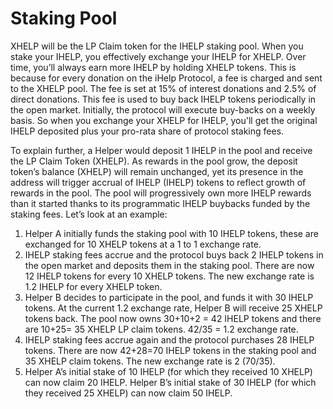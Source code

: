 # Staking Pool

XHELP will be the LP Claim token for the IHELP staking pool. When you stake your IHELP, you effectively exchange your IHELP for XHELP. Over time, you’ll always earn more IHELP by holding XHELP tokens. This is because for every donation on the iHelp Protocol, a fee is charged and sent to the XHELP pool. The fee is set at 15% of interest donations and 2.5% of direct donations. This fee is used to buy back IHELP tokens periodically in the open market. Initially, the protocol will execute buy-backs on a weekly basis. So when you exchange your XHELP for IHELP, you'll get the original IHELP deposited plus your pro-rata share of protocol staking fees.

To explain further, a Helper would deposit 1 IHELP in the pool and receive the LP Claim Token (XHELP). As rewards in the pool grow, the deposit token’s balance (XHELP) will remain unchanged, yet its presence in the address will trigger accrual of IHELP (IHELP) tokens to reflect growth of rewards in the pool. The pool will progressively own more IHELP rewards than it started thanks to its programmatic IHELP buybacks funded by the staking fees. Let’s look at an example:

1. Helper A initially funds the staking pool with 10 IHELP tokens, these are exchanged for 10 XHELP tokens at a 1 to 1 exchange rate.
2. IHELP staking fees accrue and the protocol buys back 2 IHELP tokens in the open market and deposits them in the staking pool. There are now 12 IHELP tokens for every 10 XHELP tokens. The new exchange rate is 1.2 IHELP for every XHELP token.
3. Helper B decides to participate in the pool, and funds it with 30 IHELP tokens. At the current 1.2 exchange rate, Helper B will receive 25 XHELP tokens back. The pool now owns 30+10+2 = 42 IHELP tokens and there are 10+25= 35 XHELP LP claim tokens. 42/35 = 1.2 exchange rate.
4. IHELP staking fees accrue again and the protocol purchases 28 IHELP tokens. There are now 42+28=70 IHELP tokens in the staking pool and 35 XHELP claim tokens. The new exchange rate is 2 (70/35).
5. Helper A’s initial stake of 10 IHELP (for which they received 10 XHELP) can now claim 20 IHELP. Helper B’s initial stake of 30 IHELP (for which they received 25 XHELP) can now claim 50 IHELP.

##

